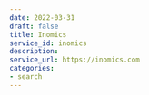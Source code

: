 ```yaml
---
date: 2022-03-31
draft: false
title: Inomics
service_id: inomics
description:
service_url: https://inomics.com
categories:
- search
---
```



